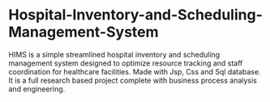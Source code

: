 # Hospital-Inventory-and-Scheduling-Management-System
HIMS is a simple streamlined hospital inventory and scheduling management system designed to optimize resource tracking and staff coordination for healthcare facilities.
Made with Jsp, Css and Sql database.
It is a full research based project complete with business process analysis and engineering.
